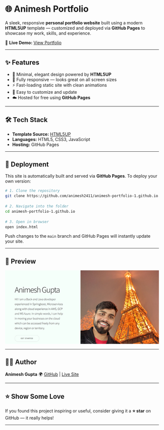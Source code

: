 # 🌐 Animesh Portfolio

A sleek, responsive **personal portfolio website** built using a modern **HTML5UP** template — customized and deployed via **GitHub Pages** to showcase my work, skills, and experience.

🔗 **Live Demo:** [View Portfolio](https://animesh2411.github.io/portfolio/)

---

## ✨ Features

* 🎨 Minimal, elegant design powered by **HTML5UP**
* 📱 Fully responsive — looks great on all screen sizes
* ⚡ Fast-loading static site with clean animations
* 🧩 Easy to customize and update
* ☁️ Hosted for free using **GitHub Pages**

---

## 🛠️ Tech Stack

* **Template Source:** [HTML5UP](https://html5up.net)
* **Languages:** HTML5, CSS3, JavaScript
* **Hosting:** GitHub Pages

---

## 🚀 Deployment

This site is automatically built and served via **GitHub Pages**.
To deploy your own version:

```bash
# 1. Clone the repository
git clone https://github.com/animesh2411/animesh-portfolio-1.github.io.git

# 2. Navigate into the folder
cd animesh-portfolio-1.github.io

# 3. Open in browser
open index.html
```

Push changes to the `main` branch and GitHub Pages will instantly update your site.

---

## 📸 Preview

![Portfolio Preview](images/img.png)

---

## 🧑‍💻 Author

**Animesh Gupta**
🌍 [GitHub](https://github.com/animesh2411) | [Live Site](https://animesh2411.github.io/portfolio/)

---

## ⭐ Show Some Love

If you found this project inspiring or useful, consider giving it a **⭐ star** on GitHub — it really helps!

---
